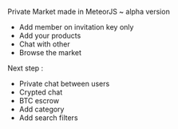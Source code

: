 Private Market made in MeteorJS ~ alpha version

- Add member on invitation key only
- Add your products
- Chat with other
- Browse the market

Next step :

- Private chat between users
- Crypted chat
- BTC escrow
- Add category
- Add search filters